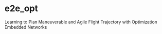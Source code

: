 # e2e_opt
Learning to Plan Maneuverable and Agile Flight Trajectory with Optimization Embedded Networks
